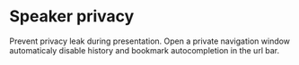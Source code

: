 # Speaker privacy

Prevent privacy leak during presentation. Open a private navigation window
automaticaly disable history and bookmark autocompletion in the url bar.
